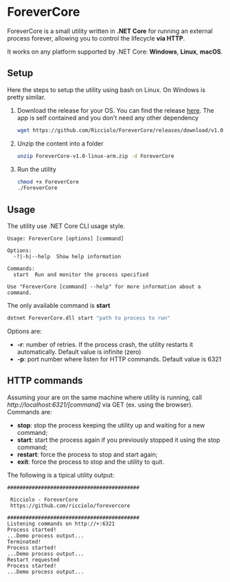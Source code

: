 # ForeverCore
ForeverCore is a small utility written in **.NET Core** for running an external process forever, allowing you to control the lifecycle **via HTTP**.

It works on any platform supported by .NET Core: **Windows**, **Linux**, **macOS**.

## Setup
Here the steps to setup the utility using bash on Linux. On Windows is pretty similar.
1. Download the release for your OS. You can find the release [here](https://github.com/Ricciolo/ForeverCore/releases/). The app is self contained and you don't need any other dependency
   ```bash
   wget https://github.com/Ricciolo/ForeverCore/releases/download/v1.0-alpha/ForeverCore-v1.0-linux-arm.zip
   ```
2. Unzip the content into a folder
   ```bash
   unzip ForeverCore-v1.0-linux-arm.zip -d ForeverCore
   ```
3. Run the utility
   ```bash
   chmod +x ForeverCore
   ./ForeverCore
   ```
## Usage
The utility use .NET Core CLI usage style.
```
Usage: ForeverCore [options] [command]

Options:
  -?|-h|--help  Show help information

Commands:
  start  Run and monitor the process specified

Use "ForeverCore [command] --help" for more information about a command.
```
The only available command is **start**
```bash
dotnet ForeverCore.dll start "path to process to run"
```
Options are:
* **-r**: number of retries. If the process crash, the utility restarts it automatically. Default value is infinite (zero)
* **-p**: port number where listen for HTTP commands. Default value is 6321
## HTTP commands
Assuming your are on the same machine where utility is running, call *http://localhost:6321/[command]* via GET (ex. using the browser). Commands are:
* **stop**: stop the process keeping the utility up and waiting for a new command;
* **start**: start the process again if you previously stopped it using the stop command;
* **restart**: force the process to stop and start again;
* **exit**: force the process to stop and the utility to quit.

The following is a tipical utility output:
```
###########################################

 Ricciolo - ForeverCore
 https://github.com/ricciolo/forevercore

###########################################
Listening commands on http://+:6321
Process started!
...Demo process output...
Terminated!
Process started!
...Demo process output...
Restart requested
Process started!
...Demo process output...
```

